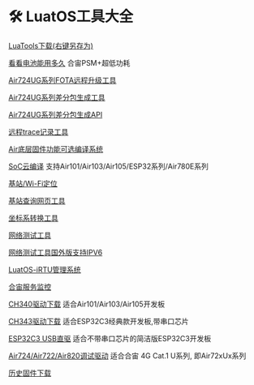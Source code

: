 # 🛠 LuatOS工具大全

[LuaTools下载(右键另存为)](https://luatos.com/luatools/download/last)

[看看电池能用多久](/_static/tools/psmplus/index.html) 合宙PSM+超低功耗

[Air724UG系列FOTA远程升级工具](https://doc.openluat.com/wiki/21?wiki_page_id=2314)

[Air724UG系列差分包生成工具](https://doc.openluat.com/wiki/21?wiki_page_id=2314)

[Air724UG系列差分包生成API](https://doc.openluat.com/wiki/21?wiki_page_id=2314)

[远程trace记录工具](https://doc.openluat.com/wiki/21?wiki_page_id=1978)

[Air底层固件功能可选编译系统](https://doc.openluat.com/article/2728)

[SoC云编译](https://wiki.luatos.com/develop/compile/Cloud_compilation.html) 支持Air101/Air103/Air105/ESP32系列/Air780E系列

[基站/Wi-Fi定位](https://doc.openluat.com/wiki/21?wiki_page_id=1957)

[基站查询网页工具](http://bs.openluat.com)

[坐标系转换工具](http://old.openluat.com/GPS-Offset.html)

[网络测试工具](https://netlab.luatos.com)

[网络测试工具国外版支持IPV6](https://netlab.luatos.org)

[LuatOS-iRTU管理系统](http://dtu.openluat.com)

[合宙服务监控](http://police.openluat.com/)

[CH340驱动下载](https://www.wch.cn/products/ch340.html) 适合Air101/Air103/Air105开发板

[CH343驱动下载](https://www.wch.cn/products/ch343.html) 适合ESP32C3经典款开发板,带串口芯片

[ESP32C3 USB直驱](https://docs.espressif.com/projects/esp-idf/zh_CN/latest/esp32c3/api-guides/jtag-debugging/configure-builtin-jtag.html) 适合不带串口芯片的简洁版ESP32C3开发板

[Air724/Air722/Air820调试驱动](https://doc.openluat.com/wiki/21?wiki_page_id=2070) 适合合宙 4G Cat.1 U系列, 即Air72xUx系列

[历史固件下载](https://pan.air32.cn/s/DJTr)
